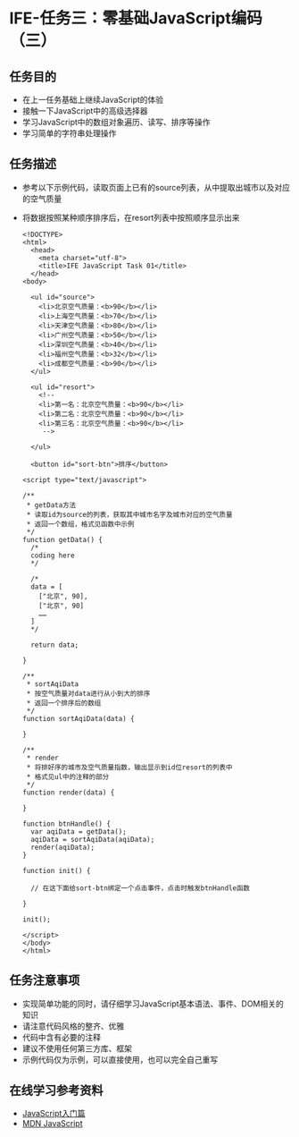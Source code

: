 # IFE-任务三：零基础JavaScript编码（三）

## 任务目的

* 在上一任务基础上继续JavaScript的体验
* 接触一下JavaScript中的高级选择器
* 学习JavaScript中的数组对象遍历、读写、排序等操作
* 学习简单的字符串处理操作

## 任务描述

* 参考以下示例代码，读取页面上已有的source列表，从中提取出城市以及对应的空气质量
* 将数据按照某种顺序排序后，在resort列表中按照顺序显示出来

      <!DOCTYPE>
      <html>
        <head>
          <meta charset="utf-8">
          <title>IFE JavaScript Task 01</title>
        </head>
      <body>

        <ul id="source">
          <li>北京空气质量：<b>90</b></li>
          <li>上海空气质量：<b>70</b></li>
          <li>天津空气质量：<b>80</b></li>
          <li>广州空气质量：<b>50</b></li>
          <li>深圳空气质量：<b>40</b></li>
          <li>福州空气质量：<b>32</b></li>
          <li>成都空气质量：<b>90</b></li>
        </ul>

        <ul id="resort">
          <!-- 
          <li>第一名：北京空气质量：<b>90</b></li>
          <li>第二名：北京空气质量：<b>90</b></li>
          <li>第三名：北京空气质量：<b>90</b></li>
           -->

        </ul>

        <button id="sort-btn">排序</button>

      <script type="text/javascript">

      /**
       * getData方法
       * 读取id为source的列表，获取其中城市名字及城市对应的空气质量
       * 返回一个数组，格式见函数中示例
       */
      function getData() {
        /*
        coding here
        */

        /*
        data = [
          ["北京", 90],
          ["北京", 90]
          ……
        ]
        */

        return data;

      }

      /**
       * sortAqiData
       * 按空气质量对data进行从小到大的排序
       * 返回一个排序后的数组
       */
      function sortAqiData(data) {

      }

      /**
       * render
       * 将排好序的城市及空气质量指数，输出显示到id位resort的列表中
       * 格式见ul中的注释的部分
       */
      function render(data) {

      }

      function btnHandle() {
        var aqiData = getData();
        aqiData = sortAqiData(aqiData);
        render(aqiData);
      }

      function init() {

        // 在这下面给sort-btn绑定一个点击事件，点击时触发btnHandle函数

      }

      init();

      </script>
      </body>
      </html>

## 任务注意事项

* 实现简单功能的同时，请仔细学习JavaScript基本语法、事件、DOM相关的知识
* 请注意代码风格的整齐、优雅
* 代码中含有必要的注释
* 建议不使用任何第三方库、框架
* 示例代码仅为示例，可以直接使用，也可以完全自己重写

## 在线学习参考资料

* [JavaScript入门篇](http://www.imooc.com/learn/36)
* [MDN JavaScript](https://developer.mozilla.org/zh-CN/docs/Web/JavaScript)
